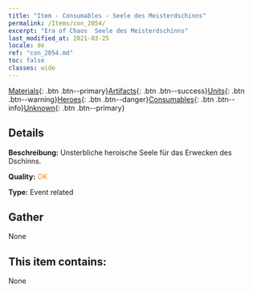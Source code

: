 ```yaml
---
title: "Item - Consumables - Seele des Meisterdschinns"
permalink: /Items/con_2054/
excerpt: "Era of Chaos  Seele des Meisterdschinns"
last_modified_at: 2021-03-25
locale: de
ref: "con_2054.md"
toc: false
classes: wide
---
```

 [Materials](/de/Items/){: .btn .btn--primary}[Artifacts](/de/Items/Artifacts/){: .btn .btn--success}[Units](/de/Items/Units/){: .btn .btn--warning}[Heroes](/de/Items/Heroes/){: .btn .btn--danger}[Consumables](/de/Items/Consumables/){: .btn .btn--info}[Unknown](/de/Items/Unknown/){: .btn .btn--primary}

## Details
 **Beschreibung:** Unsterbliche heroische Seele für das Erwecken des Dschinns.

 **Quality:** <span style="color: #FF8C00">OK</span>

 **Type:** Event related

## Gather

  None

## This item contains:

  None

